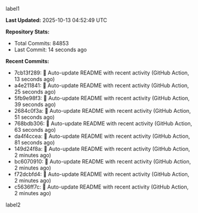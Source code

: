 
label1 
<!-- ACTIVITY_START -->
**Last Updated:** 2025-10-13 04:52:49 UTC

**Repository Stats:**
- Total Commits: 84853
- Last Commit: 14 seconds ago

**Recent Commits:**
- 7cb13f289: 🤖 Auto-update README with recent activity (GitHub Action, 13 seconds ago)
- a4e211841: 🤖 Auto-update README with recent activity (GitHub Action, 25 seconds ago)
- 5fb9e98f3: 🤖 Auto-update README with recent activity (GitHub Action, 39 seconds ago)
- 2684c0f3a: 🤖 Auto-update README with recent activity (GitHub Action, 51 seconds ago)
- 768bdb306: 🤖 Auto-update README with recent activity (GitHub Action, 63 seconds ago)
- da4f4ccea: 🤖 Auto-update README with recent activity (GitHub Action, 81 seconds ago)
- 149d24f8a: 🤖 Auto-update README with recent activity (GitHub Action, 2 minutes ago)
- bc6070910: 🤖 Auto-update README with recent activity (GitHub Action, 2 minutes ago)
- f72dcbfd4: 🤖 Auto-update README with recent activity (GitHub Action, 2 minutes ago)
- c5636ff7c: 🤖 Auto-update README with recent activity (GitHub Action, 2 minutes ago)
<!-- ACTIVITY_END -->

label2
